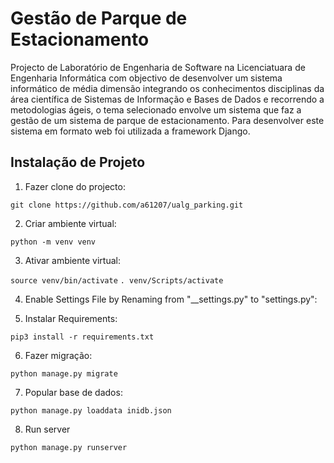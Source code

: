 # Gestão de Parque de Estacionamento
  
Projecto de Laboratório de Engenharia de Software na Licenciatuara de Engenharia Informática com objectivo de desenvolver um sistema informático 
de média dimensão integrando os conhecimentos disciplinas da área científica de Sistemas de Informação e Bases de Dados e recorrendo a metodologias 
ágeis, o tema selecionado envolve um sistema que faz a gestão de um sistema de parque de estacionamento. Para desenvolver este sistema em formato web 
foi utilizada a framework Django.

## Instalação de Projeto

1. Fazer clone do projecto:

```git clone https://github.com/a61207/ualg_parking.git```

2. Criar ambiente virtual: 

```python -m venv venv```

3. Ativar ambiente virtual:

```source venv/bin/activate```
```. venv/Scripts/activate```

4. Enable Settings File by Renaming from "__settings.py" to "settings.py":

5. Instalar Requirements:

```pip3 install -r requirements.txt```

6. Fazer migração:

```python manage.py migrate```

7. Popular base de dados:

```python manage.py loaddata inidb.json```

8. Run server

```python manage.py runserver```

